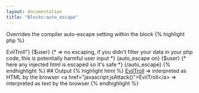 ```yaml
---
layout: documentation
title: "Blocks:auto_escape"
---
```


Overrides the compiler auto-escape setting within the block
{% highlight php %}
<?php
auto_escape(mixed $enabled)
{% endhighlight %}

* **enabled**: if set to "on", "enable", true or 1 then the compiler autoescaping is enabled inside this block. set to "off", "disable", false or 0 to disable it

## Example
{% highlight smarty %}
{$user="<a href=\"javascript:jsAttack()\">EvilTroll</a>"}
{$user} {* => no escaping, if you didn't filter your data in your php code, this is potentially harmful user input *}
 
{auto_escape on}
{$user} {* here any injected html is escaped so it's safe *}
{/auto_escape}
{% endhighlight %}

## Output
{% highlight html %}
<a href="javascript:jsAttack()">EvilTroll</a> => interpreted as HTML by the browser
&lt;a href="javascript:jsAttack()"&gt;EvilTroll&lt;/a&gt; => interpreted as text by the browser
{% endhighlight %}